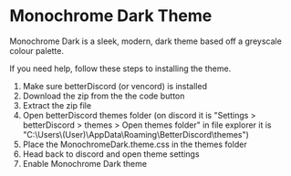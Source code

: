 # Monochrome Dark Theme
Monochrome Dark is a sleek, modern, dark theme based off a greyscale colour palette.

If you need help, follow these steps to installing the theme.
1. Make sure betterDiscord (or vencord) is installed
2. Download the zip from the the code button
3. Extract the zip file
4. Open betterDiscord themes folder (on discord it is "Settings > betterDiscord > themes > Open themes folder" in file explorer it is "C:\Users\\(User)\AppData\Roaming\BetterDiscord\themes")
5. Place the MonochromeDark.theme.css in the themes folder
6. Head back to discord and open theme settings
7. Enable Monochrome Dark theme
